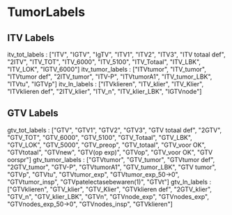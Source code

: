 # TumorLabels

## ITV Labels
itv_tot_labels : ["ITV", "IGTV", "IgTV", "ITV1", "ITV2", "ITV3", "ITV totaal def", "2ITV", "ITV_TOT", "ITV_6000", "ITV_5100", "ITV_Totaal", "ITV_LBK", "ITV_LOK", "IGTV_6000"]
itv_tumor_labels : ["ITVtumor", "ITV_tumor", "ITVtumor def", "2ITV_tumor", "ITV-P", "ITVtumorA1", "ITV_tumor_LBK", "ITVtu", "IGTVp"]
itv_ln_labels : ["ITVklieren", "ITV_klier", "ITV_Klier", "ITVklieren def", "2ITV_klier", "ITV_n", "ITV_klier_LBK", "IGTVnode"]

## GTV Labels
gtv_tot_labels : ["GTV", "GTV1", "GTV2", "GTV3", "GTV totaal def", "2GTV", "GTV_TOT", "GTV_6000", "GTV_5100", "GTV_Totaal", "GTV_LBK", "GTV_LOK", "GTV_5000", "GTV_preop", "GTV_totaal", "GTV_voor OK", "GTVtotaal", "GTVnew", "GTV(op exp)", "GTVop", "GTV_voor OK", "GTV oorspr"]
gtv_tumor_labels : ["GTVtumor", "GTV_tumor", "GTVtumor def", "2GTV_tumor", "GTV-P", "GTVtumorA1", "GTV_tumor_LBK", "GTV tumor", "GTVp", "GTVtu", "GTVtumor_exp", "GTVtumor_exp_50->0", "GTVtumor_insp", "GTVpatelectasebewaren(1)", "GTVt"]
gtv_ln_labels : ["GTVklieren", "GTV_klier", "GTV_Klier", "GTVklieren def", "2GTV_klier", "GTV_n", "GTV_klier_LBK", "GTVn", "GTVnode_exp", "GTVnodes_exp", "GTVnodes_exp_50->0", "GTVnodes_insp", "GTVklieren"]
